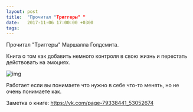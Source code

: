 ```yaml
---
layout: post
title:  "Прочитал "Триггеры" "
date:   2017-11-06 17:00:00 +0300
tags:   
---
```


Прочитал "Триггеры" Маршалла Голдсмита.

Книга о том как добавить немного контроля в свою жизнь и перестать действовать на эмоциях.

![img](https://pp.userapi.com/c841120/v841120614/3ddac/CVMNnjAX0yU.jpg)

<!--excerpt-->

Работает если вы понимаете что нужно в себе что-то менять, но не очень понимаете как.

Заметка о книге: https://vk.com/page-79338441_53052674
